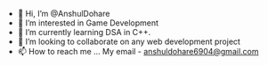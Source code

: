 - 👋 Hi, I’m @AnshulDohare
- 👀 I’m interested in Game Development
- 🌱 I’m currently learning DSA in C++.
- 💞️ I’m looking to collaborate on 
     any web development project
- 📫 How to reach me ... My email - anshuldohare6904@gmail.com

<!---
AnshulDohare/AnshulDohare is a ✨ special ✨ repository because its `README.md` (this file) appears on your GitHub profile.
You can click the Preview link to take a look at your changes.
--->
